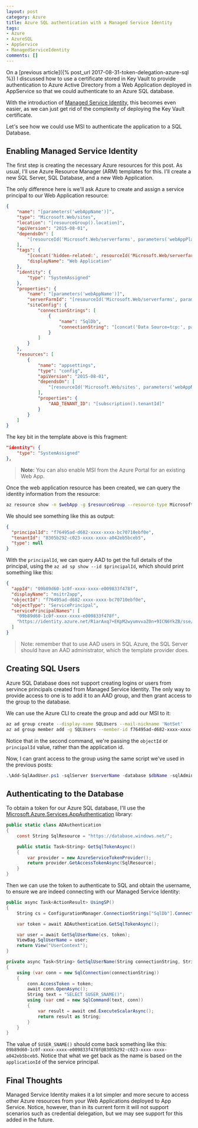 ```yaml
---
layout: post
category: Azure
title: Azure SQL authentication with a Managed Service Identity 
tags:
- Azure
- AzureSQL
- AppService
- ManagedServiceIdentity
comments: []
---
```

On a [previous article]({% post_url 2017-08-31-token-delegation-azure-sql %}) I
discussed how to use a certificate stored in Key Vault to provide authentication
to Azure Active Directory from a Web Application deployed in AppService so that
we could authenticate to an Azure SQL database.

With the introduction of [Managed Service Identity](https://azure.microsoft.com/en-us/blog/keep-credentials-out-of-code-introducing-azure-ad-managed-service-identity/),
this becomes even easier, as we can just get rid of the complexity of deploying
the Key Vault certificate.

Let's see how we could use MSI to authenticate the application to a SQL Database.

## Enabling Managed Service Identity

The first step is creating the necessary Azure resources for this post. As usual, I'll
use Azure Resource Manager (ARM) templates for this. I'll create a new SQL Server, SQL
Database, and a new Web Application.

The only difference here is we'll ask Azure to create and assign a service principal
to our Web Application resource:

```json
{
    "name": "[parameters('webAppName')]",
    "type": "Microsoft.Web/sites",
    "location": "[resourceGroup().location]",
    "apiVersion": "2015-08-01",
    "dependsOn": [
        "[resourceId('Microsoft.Web/serverfarms', parameters('webAppPlanName'))]"
    ],
    "tags": {
        "[concat('hidden-related:', resourceId('Microsoft.Web/serverfarms', parameters('webAppPlanName')))]": "Resource",
        "displayName": "Web Application"
    },
    "identity": {
        "type": "SystemAssigned"
    },
    "properties": {
        "name": "[parameters('webAppName')]",
        "serverFarmId": "[resourceId('Microsoft.Web/serverfarms', parameters('webAppPlanName'))]",
        "siteConfig": {
            "connectionStrings": [
                {
                    "name": "SqlDb",
                    "connectionString": "[concat('Data Source=tcp:', parameters('sqlServerName'), '.database.windows.net,1433; Initial Catalog=', parameters('sqlDbName'))]"
                }
            ]
        }
    },
    "resources": [
        {
            "name": "appsettings",
            "type": "config",
            "apiVersion": "2015-08-01",
            "dependsOn": [
                "[resourceId('Microsoft.Web/sites', parameters('webAppName'))]"
            ],
            "properties": {
                "AAD_TENANT_ID": "[subscription().tenantId]"
            }
        }
    ]
}
```

The key bit in the template above is this fragment:

```json
"identity": {
    "type": "SystemAssigned"
},
```

> __Note:__ You can also enable MSI from the Azure Portal for an existing Web App.

Once the web application resource has been created, we can query the identity
information from the resource:

```sh
az resource show -n $webApp -g $resourceGroup --resource-type Microsoft.Web/sites --query identity
```

We should see something like this as output:

```json
{
  "principalId": "f76495ad-d682-xxxx-xxxx-bc70710ebf0e",
  "tenantId": "8305b292-c023-xxxx-xxxx-a042eb5bceb5",
  "type": null
}
```

With the `principalId`, we can query AAD to get the full details of the principal,
using the `az ad sp show --id $principalId`, which should print something like this:

```json
{
  "appId": "09b89d60-1c0f-xxxx-xxxx-e009833f478f",
  "displayName": "msitr2app",
  "objectId": "f76495ad-d682-xxxx-xxxx-bc70710ebf0e",
  "objectType": "ServicePrincipal",
  "servicePrincipalNames": [
    "09b89d60-1c0f-xxxx-xxxx-e009833f478f",
    "https://identity.azure.net/R1arAxq7+EKpM2wyumvvaZ0n+9ICN6YkZB/sse/1VtI="
  ]
}
```

> Note: remember that to use AAD users in SQL Azure, the SQL Server
> should have an AAD administrator, which the template provider does.

## Creating SQL Users

Azure SQL Database does not support creating logins or users from
servince principals created from Managed Service Identity. The only way to
provide access to one is to add it to an AAD group, and then grant
access to the group to the database.

We can use the Azure CLI to create the group and add our MSI to it:

```bash
az ad group create --display-name SQLUsers --mail-nickname 'NotSet'
az ad group member add -g SQLUsers --member-id f76495ad-d682-xxxx-xxxx-bc70710ebf0e
```

Notice that in the second command, we're passing the `objectId` or `principalId` value,
rather than the application id.

Now, I can grant access to the group using the same script we've used in the previous posts:

```powershell
.\Add-SqlAadUser.ps1 -sqlServer $serverName -database $dbName -sqlAdminCredentials $cred -aadUser SQLUsers
```

## Authenticating to the Database

To obtain a token for our Azure SQL database, I'll use the
[Microsoft.Azure.Services.AppAuthentication](https://www.nuget.org/packages/Microsoft.Azure.Services.AppAuthentication)
library:

```c#
public static class ADAuthentication
{
    const String SqlResource = "https://database.windows.net/";

    public static Task<String> GetSqlTokenAsync()
    {
        var provider = new AzureServiceTokenProvider();
        return provider.GetAccessTokenAsync(SqlResource);
    }
}
```

Then we can use the token to authenticate to SQL and obtain the username, to ensure we are
indeed connecting with our Managed Service Identity:

```C#
public async Task<ActionResult> UsingSP()
{
    String cs = ConfigurationManager.ConnectionStrings["SqlDb"].ConnectionString;

    var token = await ADAuthentication.GetSqlTokenAsync();

    var user = await GetSqlUserName(cs, token);
    ViewBag.SqlUserName = user;
    return View("UserContext");
}

private async Task<String> GetSqlUserName(String connectionString, String token)
{
    using (var conn = new SqlConnection(connectionString))
    {
        conn.AccessToken = token;
        await conn.OpenAsync();
        String text = "SELECT SUSER_SNAME()"; 
        using (var cmd = new SqlCommand(text, conn))
        {
            var result = await cmd.ExecuteScalarAsync();
            return result as String;
        }
    }
}
```

The value of `SUSER_SNAME()` should come back something like this:
`09b89d60-1c0f-xxxx-xxxx-e009833f478f@8305b292-c023-xxxx-xxxx-a042eb5bceb5`. Notice that
what we get back as the name is based on the `applicationId` of the service principal.

## Final Thoughts

Managed Service Identity makes it a lot simpler and more secure to access other
Azure resources from your Web Applications deployed to App Service. Notice, however,
than in its current form it will not support scenarios such as credential delegation,
but we may see support for this added in the future.